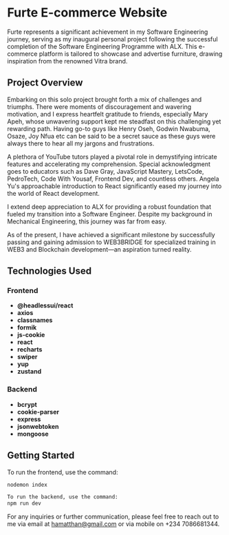 # Furte E-commerce Website

Furte represents a significant achievement in my Software Engineering journey, serving as my inaugural personal project following the successful completion of the Software Engineering Programme with ALX. This e-commerce platform is tailored to showcase and advertise furniture, drawing inspiration from the renowned Vitra brand.

## Project Overview

Embarking on this solo project brought forth a mix of challenges and triumphs. There were moments of discouragement and wavering motivation, and I express heartfelt gratitude to friends, especially Mary Apeh, whose unwavering support kept me steadfast on this challenging yet rewarding path. Having go-to guys like Henry Oseh, Godwin Nwabuma, Osaze, Joy Nfua etc can be said to be a secret sauce as these guys were always there to hear all my jargons and frustrations.

A plethora of YouTube tutors played a pivotal role in demystifying intricate features and accelerating my comprehension. Special acknowledgment goes to educators such as Dave Gray, JavaScript Mastery, LetsCode, PedroTech, Code With Yousaf, Frontend Dev, and countless others. Angela Yu's approachable introduction to React significantly eased my journey into the world of React development.

I extend deep appreciation to ALX for providing a robust foundation that fueled my transition into a Software Engineer. Despite my background in Mechanical Engineering, this journey was far from easy.

As of the present, I have achieved a significant milestone by successfully passing and gaining admission to WEB3BRIDGE for specialized training in WEB3 and Blockchain development—an aspiration turned reality.

## Technologies Used

### Frontend

- **@headlessui/react**
- **axios**
- **classnames**
- **formik**
- **js-cookie**
- **react**
- **recharts**
- **swiper**
- **yup**
- **zustand**

### Backend

- **bcrypt**
- **cookie-parser**
- **express**
- **jsonwebtoken**
- **mongoose**

## Getting Started

To run the frontend, use the command:

```bash
nodemon index

To run the backend, use the command:
npm run dev
```

For any inquiries or further communication, please feel free to reach out to me via email at hamatthan@gmail.com or via mobile on +234 7086681344.